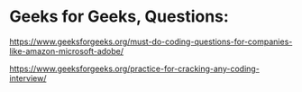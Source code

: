 # Geeks for Geeks, Questions:

https://www.geeksforgeeks.org/must-do-coding-questions-for-companies-like-amazon-microsoft-adobe/

https://www.geeksforgeeks.org/practice-for-cracking-any-coding-interview/
